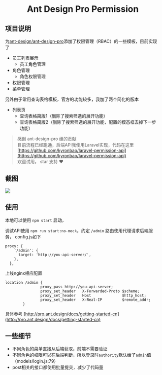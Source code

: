 <h1 align="center">Ant Design Pro Permission</h1>

## 项目说明

为[ant-design/ant-design-pro](http://github.com/ant-design/ant-design-pro)添加了权限管理（RBAC）的一些模板，目前实现了
- 员工列表展示
    - 员工角色管理
- 角色管理
    - 角色权限管理
- 权限管理
- 菜单管理

另外由于常用查询表格模板，官方的功能较多，我加了两个简化的版本
- 列表页
    - 查询表格简版1（删除了搜索筛选的展开功能）
    - 查询表格简版2（删除了搜索筛选的展开功能，配置的模态框去掉下一步功能）

> 感谢 ant-design-pro 组的贡献  
> 目前流程已经跑通，后端API我使用Laravel实现，代码在这里 [https://github.com/kyronbao/laravel-permission-api](https://github.com/kyronbao/laravel-permission-api)  
> 欢迎试用， star 支持 ❤️

## 截图
<img src="https://kyronbao-1259078525.cos.ap-guangzhou.myqcloud.com/ant-design-pro-permission/permission.png" />


## 使用

本地可以使用 `npm start` 启动，

调试API使用 `npm run start:no-mock`，约定 `/admin` 路由使用代理请求后端服务， config.js如下
```
proxy: {
    '/admin': {
      target: 'http://you-api-server/',
    },
  },
```
上线nginx相应配置
```
location /admin {
                proxy_pass http://you-api-server;
                proxy_set_header   X-Forwarded-Proto $scheme;
                proxy_set_header   Host              $http_host;
                proxy_set_header   X-Real-IP         $remote_addr;
        }
```

具体参考 [http://pro.ant.design/docs/getting-started-cn](http://pro.ant.design/docs/getting-started-cn)

## 一些细节
- 不同角色的菜单直接从后端获取，前端不需要验证
- 不同角色的权限可以在后端判断，所以登录时`authority`默认给了`admin`值（models/login.js:79） 
- post相关的接口都使用批量提交，减少了代码量
